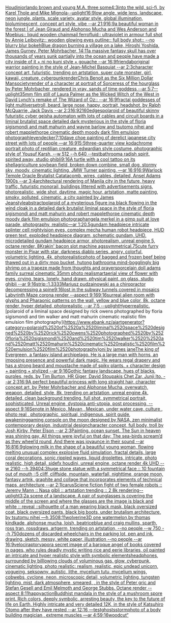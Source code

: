 [Houdini](https://www.ebank.nz/aiartgenerator?category=Houdini)[orlando brown and young M.A. three some](https://www.ebank.nz/aiartgenerator?category=orlando%2520brown%2520and%2520young%2520M.A.%2520three%2520some)[4:3](https://www.ebank.nz/aiartgenerator?category=4%3A3)[into the wild, sci-fi, by Karel Thole and Mike Mignola](https://www.ebank.nz/aiartgenerator?category=into%2520the%2520wild%2C%2520sci-fi%2C%2520by%2520Karel%2520Thole%2520and%2520Mike%2520Mignola)[--uplight](https://www.ebank.nz/aiartgenerator?category=--uplight)[16:9](https://www.ebank.nz/aiartgenerator?category=16%3A9)[low angle, wide lens, landscape, neon jungle, plants, scale variety, avatar style, global illumination, bioluminescent, concept art style, vibe --ar 21:9](https://www.ebank.nz/aiartgenerator?category=low%2520angle%2C%2520wide%2520lens%2C%2520landscape%2C%2520neon%2520jungle%2C%2520plants%2C%2520scale%2520variety%2C%2520avatar%2520style%2C%2520global%2520illumination%2C%2520bioluminescent%2C%2520concept%2520art%2520style%2C%2520vibe%2520--ar%252021%3A9)[16:9](https://www.ebank.nz/aiartgenerator?category=16%3A9)[a beautiful woman in the forest | of Jean Giraud and Alphonso Mucha and Wes Anderson and Moebius:: liquid wooden chainmail ferrofluid:: ultraviolet in armour full shot by Annie Leibovitz:: wooden glowing eyes outline:: full body shot:: --no blurry blur bokeh](https://www.ebank.nz/aiartgenerator?category=a%2520beautiful%2520woman%2520in%2520the%2520forest%2520%7C%2520of%2520Jean%2520Giraud%2520and%2520Alphonso%2520Mucha%2520and%2520Wes%2520Anderson%2520and%2520Moebius%3A%3A%2520liquid%2520wooden%2520chainmail%2520ferrofluid%3A%3A%2520ultraviolet%2520in%2520armour%2520full%2520shot%2520by%2520Annie%2520Leibovitz%3A%3A%2520wooden%2520glowing%2520eyes%2520outline%3A%3A%2520full%2520body%2520shot%3A%3A%2520--no%2520blurry%2520blur%2520bokeh)[Blue dragon burning a village on a lake, Hiroshi Yoshida, James Gurney,  Peter Mohrbacher, 14:11](https://www.ebank.nz/aiartgenerator?category=Blue%2520dragon%2520burning%2520a%2520village%2520on%2520a%2520lake%2C%2520Hiroshi%2520Yoshida%2C%2520James%2520Gurney%2C%2520%2520Peter%2520Mohrbacher%2C%252014%3A11)[a massive fantasy skull has over thousands of years sunk partially into the ocean and people have made a city inside of it + ni no kuni style + gouache --ar 16:9](https://www.ebank.nz/aiartgenerator?category=a%2520massive%2520fantasy%2520skull%2520has%2520over%2520thousands%2520of%2520years%2520sunk%2520partially%2520into%2520the%2520ocean%2520and%2520people%2520have%2520made%2520a%2520city%2520inside%2520of%2520it%2520%2B%2520ni%2520no%2520kuni%2520style%2520%2B%2520gouache%2520--ar%252016%3A9)[friend](https://www.ebank.nz/aiartgenerator?category=friend)[aboriginal warrior painting in the style of Jean-Michel Basquiat --ar 2:3](https://www.ebank.nz/aiartgenerator?category=aboriginal%2520warrior%2520painting%2520in%2520the%2520style%2520of%2520Jean-Michel%2520Basquiat%2520--ar%25202%3A3)[character concept art, futuristic, trending on artstation, super cute monster, girl, kawaii, creature, cyberpunk](https://www.ebank.nz/aiartgenerator?category=character%2520concept%2520art%2C%2520futuristic%2C%2520trending%2520on%2520artstation%2C%2520super%2520cute%2520monster%2C%2520girl%2C%2520kawaii%2C%2520creature%2C%2520cyberpunk)[render](https://www.ebank.nz/aiartgenerator?category=render)[Chris Benoit as the Six Million Dollar Man](https://www.ebank.nz/aiartgenerator?category=Chris%2520Benoit%2520as%2520the%2520Six%2520Million%2520Dollar%2520Man)[society](https://www.ebank.nz/aiartgenerator?category=society)[render of a character at portrait of Sorceress of the hourglass by Peter Mohrbacher, rendered in vray, sands of time goddess --ar 5:7](https://www.ebank.nz/aiartgenerator?category=render%2520of%2520a%2520character%2520at%2520portrait%2520of%2520Sorceress%2520of%2520the%2520hourglass%2520by%2520Peter%2520Mohrbacher%2C%2520rendered%2520in%2520vray%2C%2520sands%2520of%2520time%2520goddess%2520--ar%25205%3A7)[--uplight](https://www.ebank.nz/aiartgenerator?category=--uplight)[35mm film still of Laura Palmer as the Wicked Witch of the West in David Lynch's remake of The Wizard of Oz:: --ar 16:9](https://www.ebank.nz/aiartgenerator?category=35mm%2520film%2520still%2520of%2520Laura%2520Palmer%2520as%2520the%2520Wicked%2520Witch%2520of%2520the%2520West%2520in%2520David%2520Lynch%27s%2520remake%2520of%2520The%2520Wizard%2520of%2520Oz%3A%3A%2520--ar%252016%3A9)[fractal goddesses of light multiverse](https://www.ebank.nz/aiartgenerator?category=fractal%2520goddesses%2520of%2520light%2520multiverse)[troll, beard, large nose, happy, portrait, headshot, by  Ralph McQuarrie, Jack Davis --ar 2:3](https://www.ebank.nz/aiartgenerator?category=troll%2C%2520beard%2C%2520large%2520nose%2C%2520happy%2C%2520portrait%2C%2520headshot%2C%2520by%2520%2520Ralph%2520McQuarrie%2C%2520Jack%2520Davis%2520--ar%25202%3A3)[16:9](https://www.ebank.nz/aiartgenerator?category=16%3A9)[2160](https://www.ebank.nz/aiartgenerator?category=2160)[edges](https://www.ebank.nz/aiartgenerator?category=edges)[polaroid of beautiful skinny futuristic cyber geisha automaton with lots of cables and circuit boards in a liminal brutalist space detailed dark mysterious in the style of floria sigismondi and matt mahurin and wayne barlow and tsutomo nihei and robert mapplethorpe cinematic depth moody dark film emulsion photograph](https://www.ebank.nz/aiartgenerator?category=polaroid%2520of%2520beautiful%2520skinny%2520futuristic%2520cyber%2520geisha%2520automaton%2520with%2520lots%2520of%2520cables%2520and%2520circuit%2520boards%2520in%2520a%2520liminal%2520brutalist%2520space%2520detailed%2520dark%2520mysterious%2520in%2520the%2520style%2520of%2520floria%2520sigismondi%2520and%2520matt%2520mahurin%2520and%2520wayne%2520barlow%2520and%2520tsutomo%2520nihei%2520and%2520robert%2520mapplethorpe%2520cinematic%2520depth%2520moody%2520dark%2520film%2520emulsion%2520photograph)[leyendecker](https://www.ebank.nz/aiartgenerator?category=leyendecker)[7:10](https://www.ebank.nz/aiartgenerator?category=7%3A10)[dave choe painting of derelict japanese city street with lots of people —ar 16:9](https://www.ebank.nz/aiartgenerator?category=dave%2520choe%2520painting%2520of%2520derelict%2520japanese%2520city%2520street%2520with%2520lots%2520of%2520people%2520%E2%80%94ar%252016%3A9)[15:5](https://www.ebank.nz/aiartgenerator?category=15%3A5)[three-quarter view kodachrome portrait photo of reptilian creature, edwardian style costume, photographic style of Yousuf Karsh, --w 512 --h 640 --test](https://www.ebank.nz/aiartgenerator?category=three-quarter%2520view%2520kodachrome%2520portrait%2520photo%2520of%2520reptilian%2520creature%2C%2520edwardian%2520style%2520costume%2C%2520photographic%2520style%2520of%2520Yousuf%2520Karsh%2C%2520--w%2520512%2520--h%2520640%2520--test)[bathroom](https://www.ebank.nz/aiartgenerator?category=bathroom)[a radish spirit, spirited away, studio ghibli](https://www.ebank.nz/aiartgenerator?category=a%2520radish%2520spirit%2C%2520spirited%2520away%2C%2520studio%2520ghibli)[9:16](https://www.ebank.nz/aiartgenerator?category=9%3A16)[A turtle with a cool tattoo on its shell](https://www.ebank.nz/aiartgenerator?category=A%2520turtle%2520with%2520a%2520cool%2520tattoo%2520on%2520its%2520shell)[agriculture soybean field, broken down combine, small dog, stormy sky, moody, cinematic lighting, JMW Turner painting, —ar 16:9](https://www.ebank.nz/aiartgenerator?category=agriculture%2520soybean%2520field%2C%2520broken%2520down%2520combine%2C%2520small%2520dog%2C%2520stormy%2520sky%2C%2520moody%2C%2520cinematic%2520lighting%2C%2520JMW%2520Turner%2520painting%2C%2520%E2%80%94ar%252016%3A9)[16:9](https://www.ebank.nz/aiartgenerator?category=16%3A9)[Warlock Temple Oracle Brutalist Catatacomb, wires, cables, detailed, Ansel Adams 1900s --ar 3:4](https://www.ebank.nz/aiartgenerator?category=Warlock%2520Temple%2520Oracle%2520Brutalist%2520Catatacomb%2C%2520wires%2C%2520cables%2C%2520detailed%2C%2520Ansel%2520Adams%25201900s%2520--ar%25203%3A4)[architectural rendering of Manila city in the future, heavy traffic, futuristic monorail, buildings littered with advertisements signs, photorealistic, wide shot, daytime, magic hour, artstation, matte painting, smoky, polluted, cinematic, a city painted by James Jean](https://www.ebank.nz/aiartgenerator?category=architectural%2520rendering%2520of%2520Manila%2520city%2520in%2520the%2520future%2C%2520heavy%2520traffic%2C%2520futuristic%2520monorail%2C%2520buildings%2520littered%2520with%2520advertisements%2520signs%2C%2520photorealistic%2C%2520wide%2520shot%2C%2520daytime%2C%2520magic%2520hour%2C%2520artstation%2C%2520matte%2520painting%2C%2520smoky%2C%2520polluted%2C%2520cinematic%2C%2520a%2520city%2520painted%2520by%2520James%2520Jean)[style](https://www.ebank.nz/aiartgenerator?category=style)[abstract](https://www.ebank.nz/aiartgenerator?category=abstract)[polaroid of a mysterious figure ina black flowing in the wind cloak in a detailed dark brutalist liminal space in the style of floria sigismondi and matt mahurin and robert mapplethorpe cinematic depth moody dark film emulsion photograph](https://www.ebank.nz/aiartgenerator?category=polaroid%2520of%2520a%2520mysterious%2520figure%2520ina%2520black%2520flowing%2520in%2520the%2520wind%2520cloak%2520in%2520a%2520detailed%2520dark%2520brutalist%2520liminal%2520space%2520in%2520the%2520style%2520of%2520floria%2520sigismondi%2520and%2520matt%2520mahurin%2520and%2520robert%2520mapplethorpe%2520cinematic%2520depth%2520moody%2520dark%2520film%2520emulsion%2520photograph)[angela merkel in a gimp suit at love parade, photography, realistic—ar 1:2](https://www.ebank.nz/aiartgenerator?category=angela%2520merkel%2520in%2520a%2520gimp%2520suit%2520at%2520love%2520parade%2C%2520photography%2C%2520realistic%E2%80%94ar%25201%3A2)[0.5](https://www.ebank.nz/aiartgenerator?category=0.5)[gundam headpiece intricate splinter cell nightvision eyes, complex mecha human robot headpiece, HUD green text, exploded headpiece diagram, schematic gundam, UHD, microdetailed gundam headpiece armor, photorealism, unreal engine 5, octane render, 8K](https://www.ebank.nz/aiartgenerator?category=gundam%2520headpiece%2520intricate%2520splinter%2520cell%2520nightvision%2520eyes%2C%2520complex%2520mecha%2520human%2520robot%2520headpiece%2C%2520HUD%2520green%2520text%2C%2520exploded%2520headpiece%2520diagram%2C%2520schematic%2520gundam%2C%2520UHD%2C%2520microdetailed%2520gundam%2520headpiece%2520armor%2C%2520photorealism%2C%2520unreal%2520engine%25205%2C%2520octane%2520render%2C%25208K)[rakin' bacon slot machine ags](https://www.ebank.nz/aiartgenerator?category=rakin%27%2520bacon%2520slot%2520machine%2520ags)[symmetrical](https://www.ebank.nz/aiartgenerator?category=symmetrical)[.75](https://www.ebank.nz/aiartgenerator?category=.75)[cute furry monster in Pixar with star, darkness diablo series, angry, colorful, volumetric lighting, 4k, photorealistic](https://www.ebank.nz/aiartgenerator?category=cute%2520furry%2520monster%2520in%2520Pixar%2520with%2520star%2C%2520darkness%2520diablo%2520series%2C%2520angry%2C%2520colorful%2C%2520volumetric%2520lighting%2C%25204k%2C%2520photorealistic)[photo of bagged and frozen beef being thawed out in a dirty mop bucket, hutong bathroom](https://www.ebank.nz/aiartgenerator?category=photo%2520of%2520bagged%2520and%2520frozen%2520beef%2520being%2520thawed%2520out%2520in%2520a%2520dirty%2520mop%2520bucket%2C%2520hutong%2520bathroom)[a mind-bogglingly big shrimp on a trapeze made from thoughts and prayers](https://www.ebank.nz/aiartgenerator?category=a%2520mind-bogglingly%2520big%2520shrimp%2520on%2520a%2520trapeze%2520made%2520from%2520thoughts%2520and%2520prayers)[porcelain doll adams family surreal cinematic 35mm photo realism](https://www.ebank.nz/aiartgenerator?category=porcelain%2520doll%2520adams%2520family%2520surreal%2520cinematic%252035mm%2520photo%2520realism)[art](https://www.ebank.nz/aiartgenerator?category=art)[aerial view of flower with eyes, crying, tears, lonely, hand drawn, physical paint, on glass, studio ghibli --ar 9:16](https://www.ebank.nz/aiartgenerator?category=aerial%2520view%2520of%2520flower%2520with%2520eyes%2C%2520crying%2C%2520tears%2C%2520lonely%2C%2520hand%2520drawn%2C%2520physical%2520paint%2C%2520on%2520glass%2C%2520studio%2520ghibli%2520--ar%25209%3A16)[strip::1.3333](https://www.ebank.nz/aiartgenerator?category=strip%3A%3A1.3333)[Mariusz pudzainowski as a chiropractor decompressing a spine](https://www.ebank.nz/aiartgenerator?category=Mariusz%2520pudzainowski%2520as%2520a%2520chiropractor%2520decompressing%2520a%2520spine)[9:16](https://www.ebank.nz/aiartgenerator?category=9%3A16)[lost in the subway tunnels covered in mosaics Labyrinth Maze corona  render   --aspect 9:16](https://www.ebank.nz/aiartgenerator?category=lost%2520in%2520the%2520subway%2520tunnels%2520covered%2520in%2520mosaics%2520Labyrinth%2520Maze%2520corona%2520%2520render%2520%2520%2520--aspect%25209%3A16)[9:16](https://www.ebank.nz/aiartgenerator?category=9%3A16)[surreal alien room with glyphs and Pharaonic patterns on the wall, yellow and blue color, 8k, octane render, hyper detailed, photorealistic --ar 7:5 --uplight](https://www.ebank.nz/aiartgenerator?category=surreal%2520alien%2520room%2520with%2520glyphs%2520and%2520Pharaonic%2520patterns%2520on%2520the%2520wall%2C%2520yellow%2520and%2520blue%2520color%2C%25208k%2C%2520octane%2520render%2C%2520hyper%2520detailed%2C%2520photorealistic%2520--ar%25207%3A5%2520--uplight)[Hyperrealistic.](https://www.ebank.nz/aiartgenerator?category=Hyperrealistic.)[polaroid of a liminal space designed by rick owens photographed by floria sigismondi and tim walker  and matt mahurin cinematic realistic film emulsion film photography](https://www.ebank.nz/aiartgenerator?category=polaroid%2520of%2520a%2520liminal%2520space%2520designed%2520by%2520rick%2520owens%2520photographed%2520by%2520floria%2520sigismondi%2520and%2520tim%2520walker%2520%2520and%2520matt%2520mahurin%2520cinematic%2520realistic%2520film%2520emulsion%2520film%2520photography)[oni by james jane](https://www.ebank.nz/aiartgenerator?category=oni%2520by%2520james%2520jane)[The king of Evergreen, a fantasy island archipelago. He is a large man with horns, an imposing presence and powerful dark magic. He wears regal drapery and has a strong beard and moustache made of spiky plants. + character design + painting + stylized --ar 9:16](https://www.ebank.nz/aiartgenerator?category=The%2520king%2520of%2520Evergreen%2C%2520a%2520fantasy%2520island%2520archipelago.%2520He%2520is%2520a%2520large%2520man%2520with%2520horns%2C%2520an%2520imposing%2520presence%2520and%2520powerful%2520dark%2520magic.%2520He%2520wears%2520regal%2520drapery%2520and%2520has%2520a%2520strong%2520beard%2520and%2520moustache%2520made%2520of%2520spiky%2520plants.%2520%2B%2520character%2520design%2520%2B%2520painting%2520%2B%2520stylized%2520--ar%25209%3A16)[Gothic fantasy landscape, hues of blacks, purples, reds, by Tim Burton, HR Giger, David Stoupakis Chet Zar, Junji Ito. --ar 2:3](https://www.ebank.nz/aiartgenerator?category=Gothic%2520fantasy%2520landscape%2C%2520hues%2520of%2520blacks%2C%2520purples%2C%2520reds%2C%2520by%2520Tim%2520Burton%2C%2520HR%2520Giger%2C%2520David%2520Stoupakis%2520Chet%2520Zar%2C%2520Junji%2520Ito.%2520--ar%25202%3A3)[16:9](https://www.ebank.nz/aiartgenerator?category=16%3A9)[A perfect beautiful princess with long straight hair, character concept art, by Peter Mohrbacher and Alphonse Mucha, overwatch, weapon, detailed, style, 8k, trending on artstation, unreal engine 4k, detailed, clean background trending, full shot, symmetrical portrait, sophisticated, Unreal engine, dystopia,anti-utopia, post processing, --aspect 9:16](https://www.ebank.nz/aiartgenerator?category=A%2520perfect%2520beautiful%2520princess%2520with%2520long%2520straight%2520hair%2C%2520character%2520concept%2520art%2C%2520by%2520Peter%2520Mohrbacher%2520and%2520Alphonse%2520Mucha%2C%2520overwatch%2C%2520weapon%2C%2520detailed%2C%2520style%2C%25208k%2C%2520trending%2520on%2520artstation%2C%2520unreal%2520engine%25204k%2C%2520detailed%2C%2520clean%2520background%2520trending%2C%2520full%2520shot%2C%2520symmetrical%2520portrait%2C%2520sophisticated%2C%2520Unreal%2520engine%2C%2520dystopia%2Canti-utopia%2C%2520post%2520processing%2C%2520--aspect%25209%3A16)[Senote in Mexico, Mayan , Mexican, under water cave, culture , photo real , photographic, spiritual, indigenous, spirit guide, awakening](https://www.ebank.nz/aiartgenerator?category=Senote%2520in%2520Mexico%2C%2520Mayan%2520%2C%2520Mexican%2C%2520under%2520water%2520cave%2C%2520culture%2520%2C%2520photo%2520real%2520%2C%2520photographic%2C%2520spiritual%2C%2520indigenous%2C%2520spirit%2520guide%2C%2520awakening)[gaming console on the moon designed by NASA, zen minimalist contemporary design, industrial design](https://www.ebank.nz/aiartgenerator?category=gaming%2520console%2520on%2520the%2520moon%2520designed%2520by%2520NASA%2C%2520zen%2520minimalist%2520contemporary%2520design%2C%2520industrial%2520design)[character concept, full body, troll by Josh Kirby, Peter Elson --ar 2:3](https://www.ebank.nz/aiartgenerator?category=character%2520concept%2C%2520full%2520body%2C%2520troll%2520by%2520Josh%2520Kirby%2C%2520Peter%2520Elson%2520--ar%25202%3A3)[Painting. ocean sunset. The Sun in heaven was shining gay, All things were joyful on that day; The sea-birds scream’d as they wheel’d round, And there was joyaunce in their sound --ar 16:8](https://www.ebank.nz/aiartgenerator?category=Painting.%2520ocean%2520sunset.%2520The%2520Sun%2520in%2520heaven%2520was%2520shining%2520gay%2C%2520All%2520things%2520were%2520joyful%2520on%2520that%2520day%3B%2520The%2520sea-birds%2520scream%E2%80%99d%2520as%2520they%2520wheel%E2%80%99d%2520round%2C%2520And%2520there%2520was%2520joyaunce%2520in%2520their%2520sound%2520--ar%252016%3A8)[16:9](https://www.ebank.nz/aiartgenerator?category=16%3A9)[glowing milk in the shape of a beautiful young woman,  flowing melting unusual complex explosive  fluid simulation, fractal details, large coral decorations, sonic,rippled waves, liquid droplettes, intricate, photo realistic, high detail, sidefx houdini, unreal engine, octane render 4k UHD --w 2160 --h 3940](https://www.ebank.nz/aiartgenerator?category=glowing%2520milk%2520in%2520the%2520shape%2520of%2520a%2520beautiful%2520young%2520woman%2C%2520%2520flowing%2520melting%2520unusual%2520complex%2520explosive%2520%2520fluid%2520simulation%2C%2520fractal%2520details%2C%2520large%2520coral%2520decorations%2C%2520sonic%2Crippled%2520waves%2C%2520liquid%2520droplettes%2C%2520intricate%2C%2520photo%2520realistic%2C%2520high%2520detail%2C%2520sidefx%2520houdini%2C%2520unreal%2520engine%2C%2520octane%2520render%25204k%2520UHD%2520--w%25202160%2520--h%25203940)[4:3](https://www.ebank.nz/aiartgenerator?category=4%3A3)[huge stone statue with a symmetrical face :: 10 fountain out of mouth ::5 cliff, cliffside, mountain, waterfall, nighttime, orange moon, fantasy art](https://www.ebank.nz/aiartgenerator?category=huge%2520stone%2520statue%2520with%2520a%2520symmetrical%2520face%2520%3A%3A%252010%2520fountain%2520out%2520of%2520mouth%2520%3A%3A5%2520cliff%2C%2520cliffside%2C%2520mountain%2C%2520waterfall%2C%2520nighttime%2C%2520orange%2520moon%2C%2520fantasy%2520art)[nk, graphite and collage that incorporates elements of technical maps, architecture --ar 2:1](https://www.ebank.nz/aiartgenerator?category=nk%2C%2520graphite%2520and%2520collage%2520that%2520incorporates%2520elements%2520of%2520technical%2520maps%2C%2520architecture%2520--ar%25202%3A1)[Icarus](https://www.ebank.nz/aiartgenerator?category=Icarus)[Sciene fiction fight of two female robots :: Jeremy Mann :: Nasa gibli :: artstation trending :: 2 8k rendering](https://www.ebank.nz/aiartgenerator?category=Sciene%2520fiction%2520fight%2520of%2520two%2520female%2520robots%2520%3A%3A%2520Jeremy%2520Mann%2520%3A%3A%2520Nasa%2520gibli%2520%3A%3A%2520artstation%2520trending%2520%3A%3A%25202%25208k%2520rendering)[--uplight](https://www.ebank.nz/aiartgenerator?category=--uplight)[3:2](https://www.ebank.nz/aiartgenerator?category=3%3A2)[a scene of a landscape. A pair of sunglasses is covering the middle of the screen and where the glasses are the image is black and white :: reveal ::](https://www.ebank.nz/aiartgenerator?category=a%2520scene%2520of%2520a%2520landscape.%2520A%2520pair%2520of%2520sunglasses%2520is%2520covering%2520the%2520middle%2520of%2520the%2520screen%2520and%2520where%2520the%2520glasses%2520are%2520the%2520image%2520is%2520black%2520and%2520white%2520%3A%3A%2520reveal%2520%3A%3A)[silhouette of a man wearing black mask, black oversized coat, black oversized pants, black big boots, under brutalism architecture, by tsutomu nihei —h 350](https://www.ebank.nz/aiartgenerator?category=silhouette%2520of%2520a%2520man%2520wearing%2520black%2520mask%2C%2520black%2520oversized%2520coat%2C%2520black%2520oversized%2520pants%2C%2520black%2520big%2520boots%2C%2520under%2520brutalism%2520architecture%2C%2520by%2520tsutomu%2520nihei%2520%E2%80%94h%2520350)[8:11](https://www.ebank.nz/aiartgenerator?category=8%3A11)[wolverine](https://www.ebank.nz/aiartgenerator?category=wolverine)[3D one watermelon,by thomas kindkade, alphonse mucha, loish, beatriceblue and craig mullins, sparth, ross tran, rossdraws, artgerm, trending on artstation, --no people --w 750 --h 750](https://www.ebank.nz/aiartgenerator?category=3D%2520one%2520watermelon%2Cby%2520thomas%2520kindkade%2C%2520alphonse%2520mucha%2C%2520loish%2C%2520beatriceblue%2520and%2520craig%2520mullins%2C%2520sparth%2C%2520ross%2520tran%2C%2520rossdraws%2C%2520artgerm%2C%2520trending%2520on%2520artstation%2C%2520--no%2520people%2520--w%2520750%2520--h%2520750)[dozens of discarded wheelchairs in the parking lot, pen and ink, drawing, sketch, messy, white paper, illustration --no people --ar 16:9](https://www.ebank.nz/aiartgenerator?category=dozens%2520of%2520discarded%2520wheelchairs%2520in%2520the%2520parking%2520lot%2C%2520pen%2520and%2520ink%2C%2520drawing%2C%2520sketch%2C%2520messy%2C%2520white%2520paper%2C%2520illustration%2520--no%2520people%2520--ar%252016%3A9)[velociraptor](https://www.ebank.nz/aiartgenerator?category=velociraptor)[vapor](https://www.ebank.nz/aiartgenerator?category=vapor)[a secret image of a baroque angel of books covered in pages, who rules deadly  mystic writing rice and eerie libraries, oil painted an intricate and hyper realistic style with symbolic elements](https://www.ebank.nz/aiartgenerator?category=a%2520secret%2520image%2520of%2520a%2520baroque%2520angel%2520of%2520books%2520covered%2520in%2520pages%2C%2520who%2520rules%2520deadly%2520%2520mystic%2520writing%2520rice%2520and%2520eerie%2520libraries%2C%2520oil%2520painted%2520an%2520intricate%2520and%2520hyper%2520realistic%2520style%2520with%2520symbolic%2520elements)[headphones, surrounded by billlowing clouds of voluminous gas, glow, cyberpunk, cinematic lighting, photo realistic](https://www.ebank.nz/aiartgenerator?category=headphones%2C%2520surrounded%2520by%2520billlowing%2520clouds%2520of%2520voluminous%2520gas%2C%2520glow%2C%2520cyberpunk%2C%2520cinematic%2520lighting%2C%2520photo%2520realistic)[: realism, realistic, epic undead unicorn, vogueing, seksowny, autistic, lithe, mycelium tutu, mycelium wings, cobwebs, cyclone, neon, microscopic detail, volumetric lighting, tungsten lighting, mist, dark atmosphere, smeared, , in the style of Peter gric and Stefan Gesell and Emil Melmoth and George Stubbs. Octane render --aspect 8:11](https://www.ebank.nz/aiartgenerator?category=%3A%2520realism%2C%2520realistic%2C%2520epic%2520undead%2520unicorn%2C%2520vogueing%2C%2520seksowny%2C%2520autistic%2C%2520lithe%2C%2520mycelium%2520tutu%2C%2520mycelium%2520wings%2C%2520cobwebs%2C%2520cyclone%2C%2520neon%2C%2520microscopic%2520detail%2C%2520volumetric%2520lighting%2C%2520tungsten%2520lighting%2C%2520mist%2C%2520dark%2520atmosphere%2C%2520smeared%2C%2520%2C%2520in%2520the%2520style%2520of%2520Peter%2520gric%2520and%2520Stefan%2520Gesell%2520and%2520Emil%2520Melmoth%2520and%2520George%2520Stubbs.%2520Octane%2520render%2520--aspect%25208%3A11)[happy](https://www.ebank.nz/aiartgenerator?category=happy)[action](https://www.ebank.nz/aiartgenerator?category=action)[Buddhist mandala in the style of a mushroom spore print. Rich colors, deeply symbolic, arresting beauty, the key to the future of life on Earth. Highly intricate and very detailed 12K, in the style of Katsuhiro Otomo after they have rested --ar 12:16 —test](https://www.ebank.nz/aiartgenerator?category=Buddhist%2520mandala%2520in%2520the%2520style%2520of%2520a%2520mushroom%2520spore%2520print.%2520Rich%2520colors%2C%2520deeply%2520symbolic%2C%2520arresting%2520beauty%2C%2520the%2520key%2520to%2520the%2520future%2520of%2520life%2520on%2520Earth.%2520Highly%2520intricate%2520and%2520very%2520detailed%252012K%2C%2520in%2520the%2520style%2520of%2520Katsuhiro%2520Otomo%2520after%2520they%2520have%2520rested%2520--ar%252012%3A16%2520%E2%80%94test)[ghosts](https://www.ebank.nz/aiartgenerator?category=ghosts)[storm](https://www.ebank.nz/aiartgenerator?category=storm)[photo of a body building magician , extreme muscles —ar 4:5](https://www.ebank.nz/aiartgenerator?category=photo%2520of%2520a%2520body%2520building%2520magician%2520%2C%2520extreme%2520muscles%2520%E2%80%94ar%25204%3A5)[9:16](https://www.ebank.nz/aiartgenerator?category=9%3A16)[woodcut](https://www.ebank.nz/aiartgenerator?category=woodcut)[“](https://www.ebank.nz/aiartgenerator?category=%E2%80%9C)